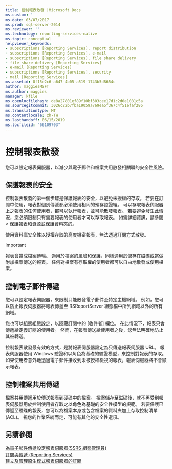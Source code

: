 ```yaml
---
title: 控制報表散發 |Microsoft Docs
ms.custom: ''
ms.date: 03/07/2017
ms.prod: sql-server-2014
ms.reviewer: ''
ms.technology: reporting-services-native
ms.topic: conceptual
helpviewer_keywords:
- subscriptions [Reporting Services], report distribution
- subscriptions [Reporting Services], e-mail
- subscriptions [Reporting Services], file share delivery
- file share delivery [Reporting Services]
- e-mail [Reporting Services]
- subscriptions [Reporting Services], security
- mail [Reporting Services]
ms.assetid: 8f15e2c6-a647-4b05-a519-1743b5d8654c
author: maggiesMSFT
ms.author: maggies
manager: kfile
ms.openlocfilehash: de8a27801ef89f10bf303cee17d1c2d0e1081c5a
ms.sourcegitcommit: 3026c22b7fba19059a769ea5f367c4f51efaf286
ms.translationtype: MT
ms.contentlocale: zh-TW
ms.lasthandoff: 06/15/2019
ms.locfileid: "66109703"
---
```

# <a name="control-report-distribution"></a>控制報表散發
  您可以設定報表伺服器，以減少與電子郵件和檔案共用散發相關聯的安全性風險。  
  
## <a name="securing-reports"></a>保護報表的安全  
 控制報表散發的第一個步驟是保護報表的安全，以避免未授權的存取。 若要在訂閱中使用，報表對個別傳遞都必須使用相同的預存認證組。 可以存取報表伺服器上之報表的任何使用者，都可以執行報表，並可能散發報表。 若要避免發生此情況，您必須限制只有需要報表的使用者才可以存取報表。 如需詳細資訊，請參閱 <<c0> [ 保護報表和資源](security/secure-reports-and-resources.md)並[保護資料夾的](security/secure-folders.md)。  
  
 使用資料庫安全性以授權存取的高度機密報表，無法透過訂閱方式散發。  
  
> [!IMPORTANT]  
>  報表會當成檔案傳輸。 適用於檔案的風險和保護，同樣適用於儲存在磁碟或當做附加檔案傳送的報表。 任何對檔案有存取權的使用者都可以自由地散發或使用檔案。  
  
## <a name="controlling-e-mail-delivery"></a>控制電子郵件傳遞  
 您可以設定報表伺服器，來限制只能散發電子郵件至特定主機網域。 例如，您可以防止報表伺服器將報表傳遞至 RSReportServer 組態檔中所列網域以外的所有網域。  
  
 您也可以組態組態設定，以隱藏訂閱中的 [收件者]  欄位。 在此情況下，報表只會傳遞給定義訂閱的使用者。 然而，在報表傳送給使用者之後，您無法明確地防止其被轉送。  
  
 控制報表散發最有效的方式，是將報表伺服器設定為只傳送報表伺服器 URL。 報表伺服器使用 Windows 驗證和以角色為基礎的驗證模型，來控制對報表的存取。 如果使用者意外地透過電子郵件接收到未被授權檢視的報表，報表伺服器將不會顯示報表。  
  
## <a name="controlling-file-share-delivery"></a>控制檔案共用傳遞  
 檔案共用傳遞用於傳送報表到硬碟中的檔案。 檔案儲存至磁碟後，就不再受到報表伺服器用於控制使用者存取之以角色為基礎的安全性模型的規範。 若要保護已傳遞至磁碟的報表，您可以為檔案本身或包含檔案的資料夾加上存取控制清單 (ACL)。 視您的作業系統而定，可能有其他的安全性選項。  
  
## <a name="see-also"></a>另請參閱  
 [為電子郵件傳遞設定報表伺服器&#40;SSRS 組態管理員&#41;](../../2014/sql-server/install/configure-a-report-server-for-e-mail-delivery-ssrs-configuration-manager.md)   
 [訂閱與傳遞 &#40;Reporting Services&#41;](subscriptions/subscriptions-and-delivery-reporting-services.md)   
 [建立及管理原生模式報表伺服器的訂閱](../../2014/reporting-services/create-manage-subscriptions-native-mode-report-servers.md)  
  
  
